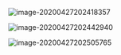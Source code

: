![image-20200427202418357](C:\Users\huan\AppData\Roaming\Typora\typora-user-images\image-20200427202418357.png)

![image-20200427202442940](C:\Users\huan\AppData\Roaming\Typora\typora-user-images\image-20200427202442940.png)

![image-20200427202505765](C:\Users\huan\AppData\Roaming\Typora\typora-user-images\image-20200427202505765.png)
